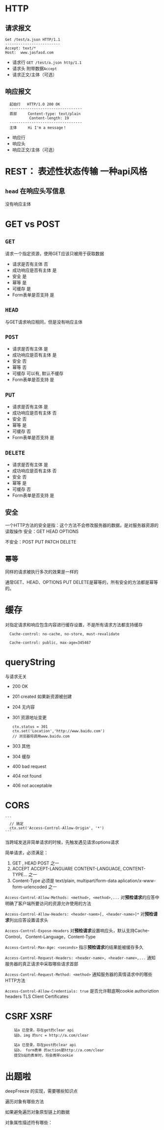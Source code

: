 
HTTP
===========


请求报文
-----------
```
Get /test/a.json HTTP/1.1
-------------------------
Accept: text/*
Host:  www.jasfasd.com
```
-  请求行   `GET /test/a.json http/1.1`
-  请求头    附带数据`Accept`
-  请求正文/主体（可选）


响应报文
-----------
```
  起始行   HTTP/1.O 200 OK
  ---------------------------------
  首部     Content-type: text/plain
           Content-length: 19
  ---------------------------------
  主体     Hi I'm a message！
```
-  响应行
-  响应头
-  响应正文/主体（可选）


REST： 表述性状态传输  一种api风格
=================

`head`  在响应头写信息
-----------------
没有响应主体


GET vs POST 
=================

`GET`
-----------------
请求一个指定资源，使用GET应该只被用于获取数据
-  请求是否有主体  否
-  成功响应是否有主体  是
-  安全  是
-  幂等  是
-  可缓存  是
-  Form表单是否支持  是

`HEAD`
----------------
与GET请求响应相同，但是没有响应主体

`POST`
----------------
-  请求是否有主体  是
-  成功响应是否有主体  是
-  安全  否
-  幂等  否
-  可缓存  可以有, 默认不缓存
-  Form表单是否支持  是

`PUT`
----------------
-  请求是否有主体  是
-  成功响应是否有主体  否
-  安全  否
-  幂等  是
-  可缓存  否
-  Form表单是否支持  是

`DELETE`
----------------
-  请求是否有主体  是
-  成功响应是否有主体  否
-  安全  否
-  幂等  是
-  可缓存  否
-  Form表单是否支持  是



安全
---------------
一个HTTP方法的安全是指：这个方法不会修改服务器的数据，是对服务器资源的读取操作
安全：GET HEAD OPTIONS

不安全：POST PUT PATCH DELETE

幂等
----------------
同样的请求被执行多次的效果是一样的

通常GET、HEAD、OPTIONS PUT DELETE是幂等的，所有安全的方法都是幂等的。



缓存
================
对指定请求和响应包含内容进行缓存设置，不是所有请求方法都支持缓存
```
  Cache-control: no-cache, no-store, must-revalidate

  Cache-control: public, max-age=345467
```


queryString
=================
与请求无关


-  200  OK
-  201  created 如果新资源被创建
-  204  无内容
-  301  资源地址变更
    ```
    ctx.status = 301
    ctx.set('Location','http://www.baidu.com')
    // 浏览器将调用www.baidu.com
    ```
-  303  其他 
-  304  缓存

-  400  bad request
-  404  not found
-  406  not acceptable



CORS
==============

    ```
      // 搞定
      ctx.set('Access-Control-Allow-Origin', '*')
    ```

当跨域发送非简单请求的时候，先触发遇见请求options请求

简单请求，必须满足：
1.  GET , HEAD POST 之一
2.  ACCEPT ACCEPT-LANGUARE CONTENT-LANGUAGE, CONTENT-TYPE... 之一
3.  Content-Type 必须是 text/plain, multipart/form-data  aplication/x-www-form-urlencoded 之一


`Access-Control-Allow-Methods: <method>, <method>,...`
对**预检请求**的应答中明确了客户端所要访问的资源允许使用的方法


`Access-Control-Allow-Headers: <header-naem>[, <header-name>]*`
对**预检请求**列出应答设置请求头


`Access-Control-Expose-Headers`
对**预检请求**设置响应头，默认支持Cache-Control， Content-Language，Content-Type


`Access-Control-Max-Age: <seconds>`
指示**预检请求**的结果能被缓存多久


`Access-Control-Request-Headers: <header-name>, <header-name>,...`
通知服务器的真正请求中采取哪些请求首部

`Access-Control-Request-Method: <method>`
通知服务器的真情请求中的哪些HTTP方法


`Access-Control-Allow-Credentials: true`
是否允许鞋底啊cookie  authoriztion headers   TLS Client Certificates




CSRF  XSRF
=======================

```
    站a 已登录，存在get的clear api
    站b，img 的src = http://a.com/clear
```

```
    站a 已登录，存在post的clear api
    站b， form表单 的action是http://a.com/clear
    提交b站的表单时，将会携带cookie
```



出题啦
======================
deepFreeze 的实现，需要哪些知识点

遍历对象有哪些方法

如果避免遍历对象原型链上的数据

对象属性描述符有哪些：  